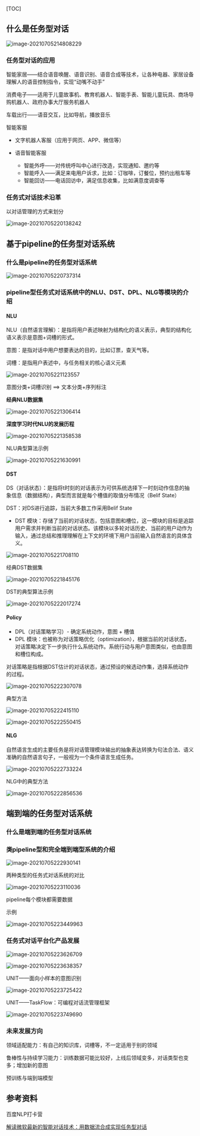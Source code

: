 [TOC]



## 什么是任务型对话

![image-20210705214808229](img/image-20210705214808229.png)

### 任务型对话的应用

智能家居——结合语音唤醒、语音识别、语音合成等技术，让各种电器、家居设备理解人的语音控制指令，实现“动嘴不动手”

消费电子——适用于儿童故事机、教育机器人、智能手表、智能儿童玩具、商场导购机器人、政府办事大厅服务机器人

车载出行——语音交互，比如导航，播放音乐

智能客服

- 文字机器人客服（应用于网页、APP、微信等）

- 语音智能客服

  - 智能外呼——对传统呼叫中心进行改造，实现通知、邀约等
  - 智能呼入——满足来电用户诉求，比如：订咖啡，订餐位，预约出租车等
  - 智能回访——电话回访中，满足信息收集，比如满意度调查等

  

### 任务式对话技术沿革

以对话管理的方式来划分

![image-20210705220138242](img/image-20210705220138242.png)



## 基于pipeline的任务型对话系统

### 什么是pipeline的任务型对话系统

![image-20210705220737314](img/image-20210705220737314.png)



### pipeline型任务式对话系统中的NLU、DST、DPL、NLG等模块的介绍

#### NLU

NLU（自然语言理解）：是指将用户表述映射为结构化的语义表示，典型的结构化语义表示是意图+词槽的形式。

意图：是指对话中用户想要表达的目的，比如订票，查天气等。

词槽：是指用户表述中，与任务相关的核心语义元素

![image-20210705221123557](img/image-20210705221123557.png)

意图分类+词槽识别 ==> 文本分类+序列标注



**经典NLU数据集**

![image-20210705221306414](img/image-20210705221306414.png)

**深度学习时代NLU的发展历程**

![image-20210705221358538](img/image-20210705221358538.png)

NLU典型算法示例

![image-20210705221630991](img/image-20210705221630991.png)

#### DST

DS（对话状态）：是指将t时刻的对话表示为可供系统选择下一时刻动作信息的抽象信息（数据结构），典型而言就是每个槽值的取值分布情况（Belif State）

DST：对DS进行追踪，当前大多数工作采用Belif State

-   DST 模块：存储了当前的对话状态，包括意图和槽位，这一模块的目标是追踪用户需求并判断当前的对话状态。该模块以多轮对话历史、当前的用户动作为输入，通过总结和推理理解在上下文的环境下用户当前输入自然语言的具体含义。

![image-20210705221708110](img/image-20210705221708110.png)

经典DST数据集

![image-20210705221845176](img/image-20210705221845176.png)

DST的典型算法示例

![image-20210705222017274](img/image-20210705222017274.png)

#### Policy

-   DPL（对话策略学习）- 确定系统动作，意图 + 槽值
-   DPL 模块：也被称为对话策略优化（optimization），根据当前的对话状态，对话策略决定下一步执行什么系统动作。系统行动与用户意图类似，也由意图和槽位构成。

对话策略是指根据DST估计的对话状态，通过预设的候选动作集，选择系统动作的过程。

![image-20210705222307078](img/image-20210705222307078.png)

典型方法

![image-20210705222415110](img/image-20210705222415110.png)

![image-20210705222550415](img/image-20210705222550415.png)

#### NLG

自然语言生成的主要任务是将对话管理模块输出的抽象表达转换为句法合法、语义准确的自然语言句子，一般视为一个条件语言生成任务。

![image-20210705222733224](img/image-20210705222733224.png)

NLG中的典型方法

![image-20210705222856536](img/image-20210705222856536.png)



## 端到端的任务型对话系统

### 什么是端到端的任务型对话系统

### 类pipeline型和完全端到端型系统的介绍

![image-20210705222930141](img/image-20210705222930141.png)

两种类型的任务式对话系统的对比

![image-20210705223110036](img/image-20210705223110036.png)

pipeline每个模块都需要数据

示例

![image-20210705223449963](img/image-20210705223449963.png)



### 任务式对话平台化产品发展

![image-20210705223626709](img/image-20210705223626709.png)

![image-20210705223638357](img/image-20210705223638357.png)

UNIT——面向小样本的意图识别

![image-20210705223725422](img/image-20210705223725422.png)

UNIT——TaskFlow：可编程对话流管理框架

![image-20210705223749690](img/image-20210705223749690.png)



### 未来发展方向

领域适配能力：有自己的知识库，词槽等，不一定适用于别的领域

鲁棒性与持续学习能力：训练数据可能比较好，上线后领域变多，对话类型也变多；增加新的意图

预训练与端到端模型



## 参考资料

百度NLP打卡营

[解读微软最新的智能对话技术：用数据流合成实现任务型对话](https://zhuanlan.zhihu.com/p/245081650)

